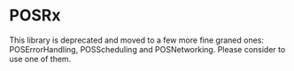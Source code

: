 # POSRx
This library is deprecated and moved to a few more fine graned ones: POSErrorHandling, POSScheduling and POSNetworking. Please consider to use one of them.
